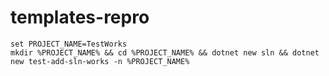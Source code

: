 # templates-repro

```
set PROJECT_NAME=TestWorks
mkdir %PROJECT_NAME% && cd %PROJECT_NAME% && dotnet new sln && dotnet new test-add-sln-works -n %PROJECT_NAME% 
```